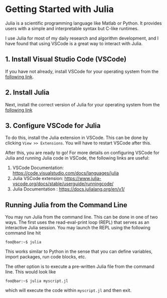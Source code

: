 # Getting Started with Julia

Julia is a scientific programming language like Matlab or Python. It provides users with a simple and interpretable syntax but C-like runtimes. 

I use Julia for most of my daily research and algorithm development, and I have found that using VSCode is a great way to interact with Julia.

## 1. Install Visual Studio Code (VSCode)
If you have not already, install VSCode for your operating system from the [following link](https://code.visualstudio.com/download). 

## 2. Install Julia
Next, install the correct version of Julia for your operating system from the [following link]( https://julialang.org/downloads)

## 3. Configure VSCode for Julia
To do this, install the Julia extension in VSCode. This can be done by clicking `View >> Extensions`. You will have to restart VSCode after this.

After this, you are ready to go! For more details on configuring VSCode for Julia and running Julia code in VSCode, the following links are useful:

1. VSCode Documentation: https://code.visualstudio.com/docs/languages/julia
2. Julia VSCode extension: https://www.julia-vscode.org/docs/stable/userguide/runningcode/
3. Julia Documentation : https://docs.julialang.org/en/v1/

## Running Julia from the Command Line
You may run Julia from the command line. This can be done in one of two ways. The first uses the read-eval-print loop (REPL) that serves as an interactive Julia session. You may launch the REPL using the following command line hit 
```console
foo@bar:~$ julia
``` 
This works similar to Python in the sense that you can define variables, import packages, run code blocks, etc.

The other option is to execute a pre-written Julia file from the command line. This would look like 
```console
foo@bar:~$ julia myscript.jl
``` 
which will execute the code within `myscript.jl` and then exit. 